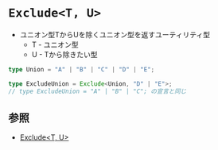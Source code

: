 # `Exclude<T, U>`
- ユニオン型TからUを除くユニオン型を返すユーティリティ型
  - T - ユニオン型
  - U - Tから除きたい型

```ts
type Union = "A" | "B" | "C" | "D" | "E";

type ExcludeUnion = Exclude<Union, "D" | "E">;
// type ExcludeUnion = "A" | "B" | "C"; の宣言と同じ
```

## 参照
- [Exclude<T, U>](https://typescriptbook.jp/reference/type-reuse/utility-types/exclude)
